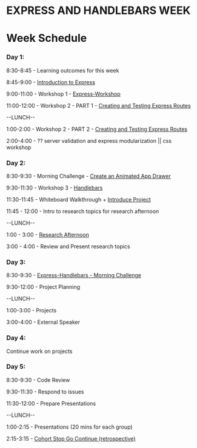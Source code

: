 # EXPRESS AND HANDLEBARS WEEK

 Week Schedule
==

### Day 1:

8:30-8:45 - Learning outcomes for this week

8:45-9:00 - [Introduction to Express](https://github.com/foundersandcoders/introduction-to-express)

9:00-11:00 - Workshop 1 - [Express-Workshop](https://github.com/foundersandcoders/express-workshop)

11:00-12:00 - Workshop 2 - PART 1 - [Creating and Testing Express Routes](https://github.com/foundersandcoders/express-and-testing-workshop)

--LUNCH--

1:00-2:00 - Workshop 2 - PART 2 - [Creating and Testing Express Routes](https://github.com/foundersandcoders/express-and-testing-workshop)

2:00-4:00 - ?? server validation and express modularization || css workshop

### Day 2:

8:30-9:30 - Morning Challenge - [Create an Animated App
Drawer](https://github.com/foundersandcoders/morning-challenge-animated-app-drawer)

9:30-11:30 - Workshop 3 - [Handlebars](https://github.com/foundersandcoders/express-handlebars-workshop)

11:30-11:45 - Whiteboard Walkthrough + [Introduce Project](./project.md)

11:45 - 12:00 - Intro to research topics for research afternoon

--LUNCH--

1:00 - 3:00 - [Research Afternoon](./research-afternoon.md)

3:00 - 4:00 - Review and Present research topics

### Day 3:

8:30-9:30 - [Express-Handlebars - Morning Challenge](https://github.com/foundersandcoders/express-handlebars-challenge)

9:30-12:00 - Project Planning

--LUNCH--

1:00-3:00 - Projects

3:00-4:00 - External Speaker

### Day 4:

Continue work on projects

### Day 5:

8:30-9:30 - Code Review

9:30-11:30 - Respond to issues

11:30-12:00 - Prepare Presentations

--LUNCH--

1:00-2:15 - Presentations (20 mins for each group)

2:15-3:15 - [Cohort Stop Go Continue
(retrospective)](./retrospectives.md#cohort-retrospective)
